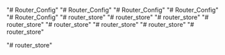 "# Router_Config" 
"# Router_Config" 
"# Router_Config" 
"# Router_Config" 
"# Router_Config" 
"# router_store" 
"# router_store" 
"# router_store" 
"# router_store" 
"# router_store"
"# router_store" 
"# router_store" 
"# router_store" 

"# router_store" 
